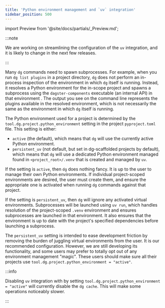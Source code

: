 ```yaml
---
title: 'Python environment management and `uv` integration'
sidebar_position: 500
---
```


import Preview from '@site/docs/partials/\_Preview.md';

<Preview />

:::note

We are working on streamlining the configuration of the `uv` integration, and it
is likely to change in the next few releases.

:::

Many `dg` commands need to spawn subprocesses. For example, when you run `dg list plugins` in a project directory, `dg` does not perform an in-process inspection of the environment in which `dg` itself is running. Instead, it resolves a Python environment for the in-scope project and spawns a subprocess using the `dagster-components` executable (an internal API) in that environment . The output you see on the command line represents the plugins available in the resolved environment, which is not necessarily the same as the environment in which `dg` itself is running.

The Python environment used for a project is determined by the `tool.dg.project.python_environment` setting in the project `pyproject.toml` file. This setting is either:

- `active` (the default), which means that `dg` will use the currently active Python environment.
- `persistent_uv` (not default, but set in dg-scaffolded projects by default), which means that `dg` will use a dedicated Python environment managed found in `<project_root>/.venv` that is created and managed by `uv`.

If the setting is `active`, then `dg` does nothing fancy. It is up to the user to manage their own Python environments. If individual project-scoped environments are desired, the user must create them, and ensure the appropriate one is activated when running `dg` commands against that project.

If the setting is `persistent_uv`, then `dg` will ignore any activated virtual environments. Subprocesses will be launched using `uv run`, which handles resolution of the project-scoped `.venv` environment and ensures subprocesses are launched in that environment. It also ensures that the environment is up to date with the project's specified dependencies before launching a subprocess.

The `persistent_uv` setting is intended to ease development friction by removing the burden of juggling virtual environments from the user. It is our recommended configuration. However, we are still developing its functionality, and some users may prefer to totally opt out of any environment management "magic". These users should make sure all their projects use `tool.dg.project.python_environment = "active"`.

:::info

Disabling `uv` integration with by setting `tool.dg.project.python_environment
= "active"` will currently disable the `dg cache`. This will make some
operations noticeably slower.

:::
